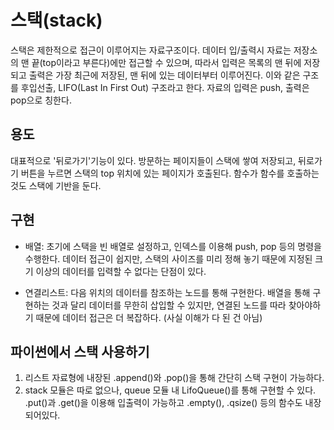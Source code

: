 <h1>스택(stack)</h1>

스택은 제한적으로 접근이 이루어지는 자료구조이다. 데이터 입/출력시 자료는 저장소의 맨 끝(top이라고 부른다)에만 접근할 수 있으며, 따라서 입력은 목록의 맨 뒤에 저장되고 출력은 가장 최근에 저장된, 맨 뒤에 있는 데이터부터 이루어진다. 이와 같은 구조를 후입선출, LIFO(Last In First Out) 구조라고 한다. 자료의 입력은 push, 출력은 pop으로 칭한다.

<h2>용도</h2>

대표적으로 '뒤로가기'기능이 있다. 방문하는 페이지들이 스택에 쌓여 저장되고, 뒤로가기 버튼을 누르면 스택의 top 위치에 있는 페이지가 호출된다. 함수가 함수를 호출하는 것도 스택에 기반을 둔다.

<h2>구현</h2>

* 배열: 초기에 스택을 빈 배열로 설정하고, 인덱스를 이용해 push, pop 등의 명령을 수행한다. 데이터 접근이 쉽지만, 스택의 사이즈를 미리 정해 놓기 때문에 지정된 크기 이상의 데이터를 입력할 수 없다는 단점이 있다. 

* 연결리스트: 다음 위치의 데이터를 참조하는 노드를 통해 구현한다. 배열을 통해 구현하는 것과 달리 데이터를 무한히 삽입할 수 있지만, 연결된 노드를 따라 찾아야하기 때문에 데이터 접근은 더 복잡하다. (사실 이해가 다 된 건 아님)

<h2>파이썬에서 스택 사용하기</h2>

1. 리스트 자료형에 내장된 .append()와 .pop()을 통해 간단히 스택 구현이 가능하다.
2. stack 모듈은 따로 없으나, queue 모듈 내 LifoQueue()를 통해 구현할 수 있다. .put()과 .get()을 이용해 입출력이 가능하고 .empty(), .qsize() 등의 함수도 내장되어있다.
